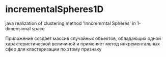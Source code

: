 # incrementalSpheres1D
java realization of clustering method 'Inncremrntal Spheres' in 1-dimensional space

Приложение создает массив случайных объектов, обладающих одной характеристической величиной 
и применяет метод инкрементальных сфер для кластеризации по этому признаку
